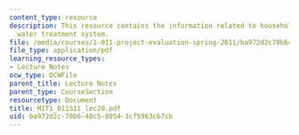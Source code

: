 ```yaml
---
content_type: resource
description: This resource contains the information related to household drinking
  water treatment system.
file: /media/courses/1-011-project-evaluation-spring-2011/ba972d2c78b648c580543cf5963cb7cb_MIT1_011S11_lec20.pdf
file_type: application/pdf
learning_resource_types:
- Lecture Notes
ocw_type: OCWFile
parent_title: Lecture Notes
parent_type: CourseSection
resourcetype: Document
title: MIT1_011S11_lec20.pdf
uid: ba972d2c-78b6-48c5-8054-3cf5963cb7cb
---
```

